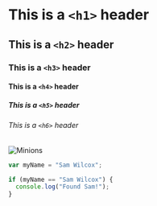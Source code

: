 # This is a `<h1>` header
## This is a `<h2>` header
### This is a `<h3>` header
#### This is a `<h4>` header
##### This is a `<h5>` header
###### This is a `<h6>` header

![Minions](https://s.abcnews.com/images/US/minions-3-ht-er-220630_1656610344347_hpMain_2_16x9_992.jpg)

``` javascript
var myName = "Sam Wilcox";

if (myName == "Sam Wilcox") {
  console.log("Found Sam!");
}

```
